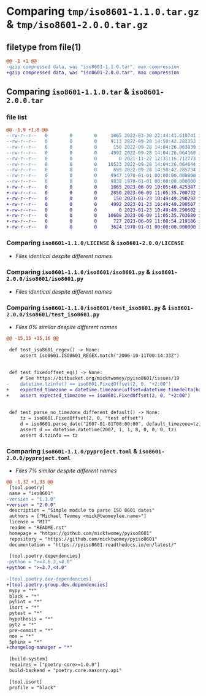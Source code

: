 # Comparing `tmp/iso8601-1.1.0.tar.gz` & `tmp/iso8601-2.0.0.tar.gz`

## filetype from file(1)

```diff
@@ -1 +1 @@
-gzip compressed data, was "iso8601-1.1.0.tar", max compression
+gzip compressed data, was "iso8601-2.0.0.tar", max compression
```

## Comparing `iso8601-1.1.0.tar` & `iso8601-2.0.0.tar`

### file list

```diff
@@ -1,9 +1,8 @@
--rw-r--r--   0        0        0     1065 2022-03-30 22:44:41.610741 iso8601-1.1.0/LICENSE
--rw-r--r--   0        0        0     9113 2022-09-28 14:50:42.283353 iso8601-1.1.0/README.rst
--rw-r--r--   0        0        0      150 2022-09-28 14:04:26.063839 iso8601-1.1.0/iso8601/__init__.py
--rw-r--r--   0        0        0     4992 2022-09-28 14:04:26.064168 iso8601-1.1.0/iso8601/iso8601.py
--rw-r--r--   0        0        0        0 2021-11-22 12:31:16.712773 iso8601-1.1.0/iso8601/py.typed
--rw-r--r--   0        0        0    10523 2022-09-28 14:04:26.064644 iso8601-1.1.0/iso8601/test_iso8601.py
--rw-r--r--   0        0        0      699 2022-09-28 14:50:42.285734 iso8601-1.1.0/pyproject.toml
--rw-r--r--   0        0        0     9947 1970-01-01 00:00:00.000000 iso8601-1.1.0/setup.py
--rw-r--r--   0        0        0     9838 1970-01-01 00:00:00.000000 iso8601-1.1.0/PKG-INFO
+-rw-r--r--   0        0        0     1065 2023-06-09 10:05:40.425387 iso8601-2.0.0/LICENSE
+-rw-r--r--   0        0        0     2850 2023-06-09 11:05:35.700732 iso8601-2.0.0/README.rst
+-rw-r--r--   0        0        0      150 2023-01-23 10:49:49.290292 iso8601-2.0.0/iso8601/__init__.py
+-rw-r--r--   0        0        0     4992 2023-01-23 10:49:49.290507 iso8601-2.0.0/iso8601/iso8601.py
+-rw-r--r--   0        0        0        0 2023-01-23 10:49:49.290602 iso8601-2.0.0/iso8601/py.typed
+-rw-r--r--   0        0        0    10608 2023-06-09 11:05:35.703680 iso8601-2.0.0/iso8601/test_iso8601.py
+-rw-r--r--   0        0        0      727 2023-06-09 11:08:54.219186 iso8601-2.0.0/pyproject.toml
+-rw-r--r--   0        0        0     3624 1970-01-01 00:00:00.000000 iso8601-2.0.0/PKG-INFO
```

### Comparing `iso8601-1.1.0/LICENSE` & `iso8601-2.0.0/LICENSE`

 * *Files identical despite different names*

### Comparing `iso8601-1.1.0/iso8601/iso8601.py` & `iso8601-2.0.0/iso8601/iso8601.py`

 * *Files identical despite different names*

### Comparing `iso8601-1.1.0/iso8601/test_iso8601.py` & `iso8601-2.0.0/iso8601/test_iso8601.py`

 * *Files 0% similar despite different names*

```diff
@@ -15,15 +15,16 @@
 
 def test_iso8601_regex() -> None:
     assert iso8601.ISO8601_REGEX.match("2006-10-11T00:14:33Z")
 
 
 def test_fixedoffset_eq() -> None:
     # See https://bitbucket.org/micktwomey/pyiso8601/issues/19
-    datetime.tzinfo() == iso8601.FixedOffset(2, 0, "+2:00")
+    expected_timezone = datetime.timezone(offset=datetime.timedelta(hours=2))
+    assert expected_timezone == iso8601.FixedOffset(2, 0, "+2:00")
 
 
 def test_parse_no_timezone_different_default() -> None:
     tz = iso8601.FixedOffset(2, 0, "test offset")
     d = iso8601.parse_date("2007-01-01T08:00:00", default_timezone=tz)
     assert d == datetime.datetime(2007, 1, 1, 8, 0, 0, 0, tz)
     assert d.tzinfo == tz
```

### Comparing `iso8601-1.1.0/pyproject.toml` & `iso8601-2.0.0/pyproject.toml`

 * *Files 7% similar despite different names*

```diff
@@ -1,32 +1,33 @@
 [tool.poetry]
 name = "iso8601"
-version = "1.1.0"
+version = "2.0.0"
 description = "Simple module to parse ISO 8601 dates"
 authors = ["Michael Twomey <mick@twomeylee.name>"]
 license = "MIT"
 readme = "README.rst"
 homepage = "https://github.com/micktwomey/pyiso8601"
 repository = "https://github.com/micktwomey/pyiso8601"
 documentation = "https://pyiso8601.readthedocs.io/en/latest/"
 
 [tool.poetry.dependencies]
-python = ">=3.6.2,<4.0"
+python = ">=3.7,<4.0"
 
-[tool.poetry.dev-dependencies]
+[tool.poetry.group.dev.dependencies]
 mypy = "*"
 black = "*"
 pylint = "*"
 isort = "*"
 pytest = "*"
 hypothesis = "*"
 pytz = "*"
 pre-commit = "*"
 nox = "*"
 Sphinx = "*"
+changelog-manager = "*"
 
 [build-system]
 requires = ["poetry-core>=1.0.0"]
 build-backend = "poetry.core.masonry.api"
 
 [tool.isort]
 profile = "black"
```

